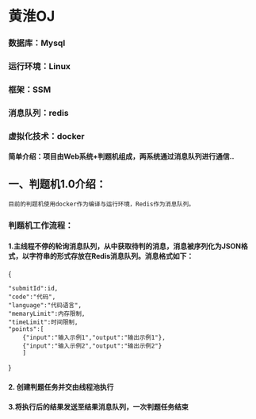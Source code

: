 # 黄淮OJ
### 数据库：Mysql
### 运行环境：Linux
### 框架：SSM
### 消息队列：redis
### 虚拟化技术：docker
#### 简单介绍：项目由Web系统+判题机组成，两系统通过消息队列进行通信..
## 一、判题机1.0介绍：

    目前的判题机使用docker作为编译与运行环境，Redis作为消息队列。
### 判题机工作流程：

 ####   1.主线程不停的轮询消息队列，从中获取待判的消息，消息被序列化为JSON格式，以字符串的形式存放在Redis消息队列。消息格式如下：

{

	"submitId":id,
	"code":"代码",
	"language":"代码语言",
	"memaryLimit":内存限制,
	"timeLimit":时间限制,
	"points":[
		{"input":"输入示例1","output":"输出示例1"},
		{"input":"输入示例2","output":"输出示例2"}
		]
}

 ####     2. 创建判题任务并交由线程池执行
    
 ####     3.将执行后的结果发送至结果消息队列，一次判题任务结束
